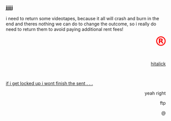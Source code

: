 ### jjjjj

<!--
**jjjjj/jjjjj** is a ✨ _special_ ✨ repository because its `README.md` (this file) appears on your GitHub profile.

if you see this send me an email at jonas@hitalick.de

--!>

i need to return some videotapes, because it all will crash and burn in the end and theres nothing we can do to change the outcome, so i really do need to return them to avoid paying additional rent fees!
<br />
<p align="right"><a href="https://open.spotify.com/user/fy" target="_blank"><img src="https://raw.githubusercontent.com/jjjjj/jjjjj/main/R.png" alt="R" width=30 height=30"></a></p>
<!-- <p>&nbsp;</p> --!>
<br />
<p align="right"><a href="https://www.hitalick.de" target="_blank">hitalick</a></p>
<br />
<p align="left"><a href="https://genius.com/14742826" target="_blank">if i get locked up i wont finish the sent . . .</a><p align="right">yeah right</p><p align="right">ftp</p>
<p align="right">@</p>
